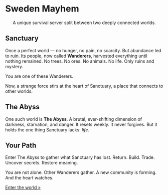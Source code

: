 # Sweden Mayhem

<center>A unique survival server split between two deeply connected worlds.</center>

## Sanctuary

Once a perfect world — no hunger, no pain, no scarcity. But abundance led to ruin. Its people, now called **Wanderers**, harvested everything until nothing remained.
No trees. No ores. No animals. No life.
Only ruins and mystery.

You are one of these Wanderers.

Now, a strange force stirs at the heart of Sanctuary, a place that connects to other worlds.

## The Abyss

One such world is **The Abyss**.
A brutal, ever-shifting dimension of darkness, starvation, and danger.
It resets weekly. It never forgives. But it holds the one thing Sanctuary lacks: *life*.

## Your Path

Enter The Abyss to gather what Sanctuary has lost.
Return. Build. Trade. Uncover secrets. Restore meaning.

You are not alone. Other Wanderers gather. A new community is forming.
And the heart watches.

[Enter the world »](/minecraft/play)

